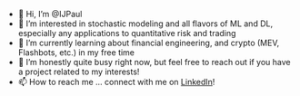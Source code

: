 - 👋 Hi, I’m @IJPaul
- 👀 I’m interested in stochastic modeling and all flavors of ML and DL, especially any applications to quantitative risk and trading
- 🌱 I’m currently learning about financial engineering, and crypto (MEV, Flashbots, etc.) in my free time
- 💞️ I’m honestly quite busy right now, but feel free to reach out if you have a project related to my interests!
- 📫 How to reach me ... connect with me on [LinkedIn](https://www.linkedin.com/in/ian-j-paul/)!

<!---
IJPaul/IJPaul is a ✨ special ✨ repository because its `README.md` (this file) appears on your GitHub profile.
You can click the Preview link to take a look at your changes.
--->
